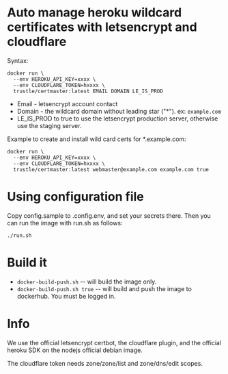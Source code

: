 # Auto manage heroku wildcard certificates with letsencrypt and cloudflare

Syntax:

```
docker run \
  --env HEROKU_API_KEY=xxxx \
  --env CLOUDFLARE_TOKEN=hxxxx \
  trustle/certmaster:latest EMAIL DOMAIN LE_IS_PROD
```

  - Email - letsencrypt account contact
  - Domain - the wildcard domain without leading star ("*"). ex: `example.com`
  - LE_IS_PROD to true to use the letsencrypt production server, otherwise use the staging server.


Example to create and install wild card certs for \*.example.com:

```
docker run \
  --env HEROKU_API_KEY=xxxx \
  --env CLOUDFLARE_TOKEN=hxxxx \
  trustle/certmaster:latest webmaster@example.com example.com true
```

# Using configuration file

Copy config.sample to .config.env, and set your secrets there. Then you can run the image with run.sh as follows:

```
./run.sh
```

# Build it

  - `docker-build-push.sh` -- will build the image only.
  - `docker-build-push.sh true` -- will build and push the image to dockerhub. You must be logged in.

# Info

We use the official letsencrypt certbot, the cloudflare plugin, and the official heroku SDK on the nodejs official debian image.

The cloudflare token needs zone/zone/list and zone/dns/edit scopes.
